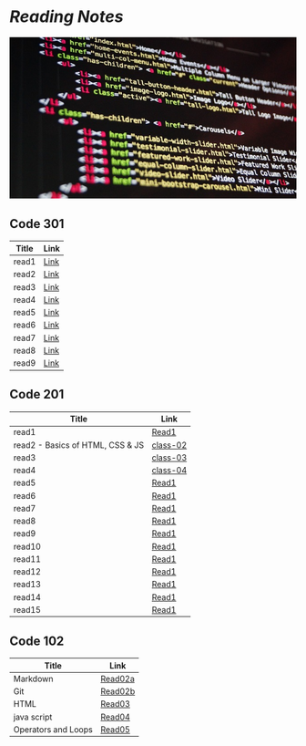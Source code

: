 # *Reading Notes*


 ![image](https://github.com/HamzhSuilik/reading-notes/blob/main/image/code.jpg?raw=true)


## Code 301

| Title                                  | Link                                                                        |
| ---------------------------------------| --------------------------------------------------------------------------- |
| read1                                  | [Link](https://hamzhsuilik.github.io/reading-notes/301-read/read-1)         |
| read2                                  | [Link](https://hamzhsuilik.github.io/reading-notes/301-read/read-2)         |
| read3                                  | [Link](https://hamzhsuilik.github.io/reading-notes/301-read/read-3)         |
| read4                                  | [Link](https://hamzhsuilik.github.io/reading-notes/301-read/read-4)         |
| read5                                  | [Link](https://hamzhsuilik.github.io/reading-notes/301-read/read-5)         |
| read6                                  | [Link](https://hamzhsuilik.github.io/reading-notes/301-read/read-6)         |
| read7                                  | [Link](https://hamzhsuilik.github.io/reading-notes/301-read/read-7)         |
| read8                                  | [Link](https://hamzhsuilik.github.io/reading-notes/301-read/read-8)         |
| read9                                  | [Link](https://hamzhsuilik.github.io/reading-notes/301-read/read-9)         |

## Code 201


| Title                                  | Link                                                               |
| ---------------------------------------| ------------------------------------------------------------------ |
| read1                                  | [Read1](https://hamzhsuilik.github.io/reading-notes/read-1)        |
| read2 - Basics of HTML, CSS & JS       | [class-02](https://hamzhsuilik.github.io/reading-notes/class-02)   |
| read3                                  | [class-03](https://hamzhsuilik.github.io/reading-notes/class-03)   |
| read4                                  | [class-04](https://hamzhsuilik.github.io/reading-notes/class-04)   |
| read5                                  | [Read1](https://hamzhsuilik.github.io/reading-notes/read-5)        |
| read6                                  | [Read1](https://hamzhsuilik.github.io/reading-notes/read-6)        |
| read7                                  | [Read1](https://hamzhsuilik.github.io/reading-notes/read-7)        |
| read8                                  | [Read1](https://hamzhsuilik.github.io/reading-notes/read-8)        |
| read9                                  | [Read1](https://hamzhsuilik.github.io/reading-notes/read-9)        |
| read10                                 | [Read1](https://hamzhsuilik.github.io/reading-notes/read-10)       |
| read11                                 | [Read1](https://hamzhsuilik.github.io/reading-notes/read-11)       |
| read12                                 | [Read1](https://hamzhsuilik.github.io/reading-notes/read-12)       |
| read13                                 | [Read1](https://hamzhsuilik.github.io/reading-notes/read-13)       |
| read14                                 | [Read1](https://hamzhsuilik.github.io/reading-notes/read-14)       |
| read15                                 | [Read1](https://hamzhsuilik.github.io/reading-notes/read-15)       |


## Code 102

| Title                                  | Link                                                               |
| ---------------------------------------| ------------------------------------------------------------------ |
| Markdown                               | [Read02a](https://hamzhsuilik.github.io/reading-notes/read2a)      |
| Git                                    | [Read02b](https://hamzhsuilik.github.io/reading-notes/read2b)      |
| HTML                                   | [Read03](https://hamzhsuilik.github.io/reading-notes/read3)        |
| java script                            | [Read04](https://hamzhsuilik.github.io/reading-notes/read4)        |
| Operators and Loops                    | [Read05](https://hamzhsuilik.github.io/reading-notes/read5)        |

